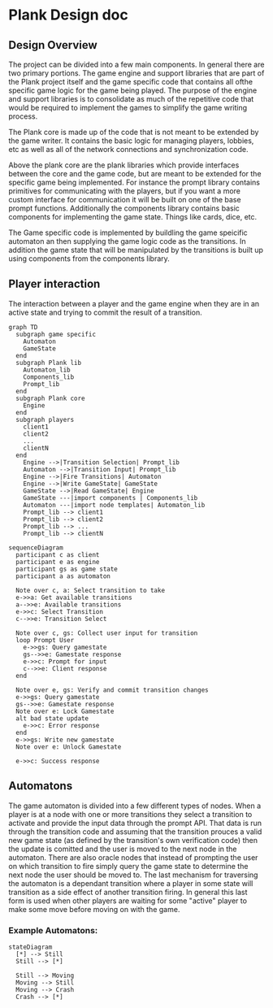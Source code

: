 # Plank Design doc

## Design Overview
The project can be divided into a few main components. In general there are two primary portions. The game engine and support libraries that are part of the Plank project itself and the game specific code that contains all ofthe specific game logic for the game being played. The purpose of the engine and support libraries is to consolidate as much of the repetitive code that would be required to implement the games to simplify the game writing process.

The Plank core is made up of the code that is not meant to be extended by the game writer. It contains the basic logic for managing players, lobbies, etc as well as all of the network connections and synchronization code.

Above the plank core are the plank libraries which provide interfaces between the core and the game code, but are meant to be extended for the specific game being implemented. For instance the prompt library contains primitives for communicating with the players, but if you want a more custom interface for communication it will be built on one of the base prompt functions. Additionally the components library contains basic components for implementing the game state. Things like cards, dice, etc.

The Game specific code is implemented by buildling the game speicific automaton an then supplying the game logic code as the transitions. In addition the game state that will be manipulated by the transitions is built up using components from the components library.


## Player interaction
The interaction between a player and the game engine when they are in an active state and trying to commit the result of a transition.

``` mermaid
graph TD
  subgraph game specific
    Automaton
    GameState
  end
  subgraph Plank lib
    Automaton_lib
    Components_lib
    Prompt_lib
  end
  subgraph Plank core
    Engine
  end
  subgraph players
    client1
    client2
    ...
    clientN
  end
    Engine -->|Transition Selection| Prompt_lib
    Automaton -->|Transition Input| Prompt_lib
    Engine -->|Fire Transitions| Automaton
    Engine -->|Write GameState| GameState
    GameState -->|Read GameState| Engine
    GameState ---|import components | Components_lib
    Automaton ---|import node templates| Automaton_lib
    Prompt_lib --> client1
    Prompt_lib --> client2
    Prompt_lib --> ...
    Prompt_lib --> clientN
```

``` mermaid
sequenceDiagram
  participant c as client
  participant e as engine
  participant gs as game state
  participant a as automaton

  Note over c, a: Select transition to take
  e->>a: Get available transitions
  a-->>e: Available transitions
  e->>c: Select Transition
  c-->>e: Transition Select

  Note over c, gs: Collect user input for transition
  loop Prompt User
    e->>gs: Query gamestate
    gs-->>e: Gamestate response
    e->>c: Prompt for input
    c-->>e: Client response
  end

  Note over e, gs: Verify and commit transition changes
  e->>gs: Query gamestate
  gs-->>e: Gamestate response
  Note over e: Lock Gamestate
  alt bad state update
    e->>c: Error response
  end
  e->>gs: Write new gamestate
  Note over e: Unlock Gamestate

  e->>c: Success response
```

## Automatons
The game automaton is divided into a few different types of nodes. When a player is at a node with one or more transitions they select a transition to activate and provide the input data through the prompt API. That data is run through the transition code and assuming that the transition prouces a valid new game state (as defined by the transition's own verification code) then the update is comitted and the user is moved to the next node in the automaton. There are also oracle nodes that instead of prompting the user on which transition to fire simply query the game state to determine the next node the user should be moved to. The last mechanism for traversing the automaton is a dependant transition where a player in some state will transition as a side effect of another transition firing. In general this last form is used when other players are waiting for some "active" player to make some move before moving on with the game.

### Example Automatons:

``` mermaid
stateDiagram
  [*] --> Still
  Still --> [*]

  Still --> Moving
  Moving --> Still
  Moving --> Crash
  Crash --> [*]
```
